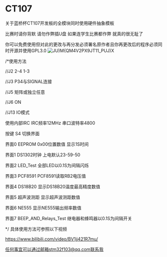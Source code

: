 # CT107
关于蓝桥杯CT107开发板的全模块同时使用硬件抽象模板

比赛时请你背默 请勿作弊插U盘 如果连学生比赛都作弊 就真的很无耻了

你可以免费使用但对此的更改与再分发必须署名原作者且你再更改后的程序必须同时开源并使用GPL3.0
![JU)M{QM4V2PX9JT11_PUJ)X](https://github.com/WenGong-0514/CT107/assets/130547806/e99849ed-11b0-41f3-9e70-95b3ffc617fb)

/*使用方法


//J2 2-4 1-3

//J3 P34与SIGNAL连接

//J5  矩阵或独立任意

//J6 ON

//J13 IO模式

使用内部IRC IRC频率12MHz
串口波特率4800

按键 S4 切换界面

界面0 EEPROM 0x00位置数值 显示1S时间

界面1 DS1302时钟 上电默认23-59-50

界面2 LED_Test 全部LED以0.1S为间隔闪烁

界面3 PCF8591 PCF8591读取RB2电压值

界面4 DS18B20 显示DS18B20温度最高精度数值

界面5 超声波测距 显示超声波测距数值

界面6 NE555 显示NE555输出频率数值

界面7 BEEP_AND_Relays_Test 继电器和蜂鸣器以0.1S为间隔开关

*/
具体使用方法可参照以下视频

https://www.bilibili.com/video/BV1jj421R7mu/

任何事宜可以通过邮箱stm32f103@qq.com联系我
